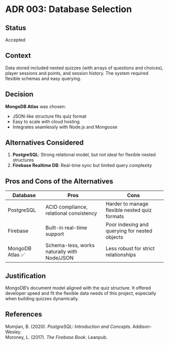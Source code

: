 # ADR 003: Database Selection

## Status
Accepted

## Context
Data stored included nested quizzes (with arrays of questions and choices), player sessions and points, and session history. The system required flexible schemas and easy querying.

## Decision
**MongoDB Atlas** was chosen:
- JSON-like structure fits quiz format
- Easy to scale with cloud hosting
- Integrates seamlessly with Node.js and Mongoose

## Alternatives Considered
1. **PostgreSQL**: Strong relational model, but not ideal for flexible nested structures
2. **Firebase Realtime DB**: Real-time sync but limited query complexity

## Pros and Cons of the Alternatives

| Database        | Pros                                          | Cons                                                 |
|------------------|-----------------------------------------------|-------------------------------------------------------|
| PostgreSQL       | ACID compliance, relational consistency       | Harder to manage flexible nested quiz formats         |
| Firebase         | Built-in real-time support                    | Poor indexing and querying for nested objects         |
| MongoDB Atlas ✅ | Schema-less, works naturally with Node/JSON   | Less robust for strict relationships                  |

## Justification
MongoDB’s document model aligned with the quiz structure. It offered developer speed and fit the flexible data needs of this project, especially when building quizzes dynamically.

## References
Momjian, B. (2020). *PostgreSQL: Introduction and Concepts*. Addison-Wesley.  
Moroney, L. (2017). *The Firebase Book*. Leanpub.
